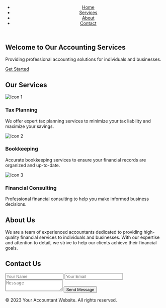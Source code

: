 <html>
<head>
  <title>Accountant Website</title>
  <link rel="stylesheet" href="styles.css">
</head>
<body>
  <header>
    <nav>
      <ul>
        <li><a href="#home">Home</a></li>
        <li><a href="#services">Services</a></li>
        <li><a href="#about">About</a></li>
        <li><a href="#contact">Contact</a></li>
      </ul>
    </nav>
  </header>
  
  <section id="home">
    <div class="container">
      <h1>Welcome to Our Accounting Services</h1>
      <p>Providing professional accounting solutions for individuals and businesses.</p>
      <a href="#contact" class="button">Get Started</a>
    </div>
  </section>
  
  <section id="services">
    <div class="container">
      <h2>Our Services</h2>
      <div class="service">
        <img src="icon1.png" alt="Icon 1">
        <h3>Tax Planning</h3>
        <p>We offer expert tax planning services to minimize your tax liability and maximize your savings.</p>
      </div>
      <div class="service">
        <img src="icon2.png" alt="Icon 2">
        <h3>Bookkeeping</h3>
        <p>Accurate bookkeeping services to ensure your financial records are organized and up-to-date.</p>
      </div>
      <div class="service">
        <img src="icon3.png" alt="Icon 3">
        <h3>Financial Consulting</h3>
        <p>Professional financial consulting to help you make informed business decisions.</p>
      </div>
    </div>
  </section>
  
  <section id="about">
    <div class="container">
      <h2>About Us</h2>
      <p>We are a team of experienced accountants dedicated to providing high-quality financial services to individuals and businesses. With our expertise and attention to detail, we strive to help our clients achieve their financial goals.</p>
    </div>
  </section>
  
  <section id="contact">
    <div class="container">
      <h2>Contact Us</h2>
      <form>
        <input type="text" placeholder="Your Name" required>
        <input type="email" placeholder="Your Email" required>
        <textarea placeholder="Message" required></textarea>
        <button type="submit">Send Message</button>
      </form>
    </div>
  </section>
  
  <footer>
    <div class="container">
      <p>&copy; 2023 Your Accountant Website. All rights reserved.</p>
    </div>
  </footer>
  
</body>
</html>
